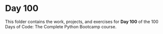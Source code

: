 # Day 100

This folder contains the work, projects, and exercises for **Day 100** of the 100 Days of Code: The Complete Python Bootcamp course.
